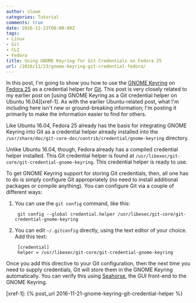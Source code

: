 ```yaml
---
author: slowe
categories: Tutorial
comments: true
date: 2016-11-23T00:00:00Z
tags:
- Linux
- Git
- CLI
- Fedora
title: Using GNOME Keyring for Git Credentials on Fedora 25
url: /2016/11/23/gnome-keyring-git-credential-fedora/
---
```


In this post, I'm going to show you how to use the [GNOME Keyring][link-2] on [Fedora 25][link-4] as a credential helper for [Git][link-1]. This post is very closely related to my earlier post on [using GNOME Keyring as a Git credential helper on Ubuntu 16.04][xref-1]. As with the earlier Ubuntu-related post, what I'm including here isn't new or ground-breaking information; I'm posting it primarily to make the information easier to find for others.

Like Ubuntu 16.04, Fedora 25 already has the basis for integrating GNOME Keyring into Git as a credential helper already installed into the `/usr/share/doc/git-core-doc/contrib/credential/gnome-keyring` directory.

Unlike Ubuntu 16.04, though, Fedora already has a compiled credential helper installed. This Git credential helper is found at `/usr/libexec/git-core/git-credential-gnome-keyring`. This credential helper is ready to use.

To get GNOME Keyring support for storing Git credentials, then, all one has to do is simply configure Git appropriately (no need to install additional packages or compile anything). You can configure Git via a couple of different ways:

1. You can use the `git config` command, like this:

        git config --global credential.helper /usr/libexec/git-core/git-credential-gnome-keyring

2. You can edit `~/.gitconfig` directly, using the text editor of your choice. Add this text:

        [credential]
        helper = /usr/libexec/git-core/git-credential-gnome-keyring

Once you add this directive to your Git configuration, then the next time you need to supply credentials, Git will store them in the GNOME Keyring automatically. You can verify this using [Seahorse][link-3], the GUI front-end to the GNOME Keyring.



[link-1]: https://git-scm.com/
[link-2]: https://wiki.gnome.org/action/show/Projects/GnomeKeyring
[link-3]: https://wiki.gnome.org/Apps/Seahorse
[link-4]: https://www.getfedora.com/
[xref-1]: {% post_url 2016-11-21-gnome-keyring-git-credential-helper %}

